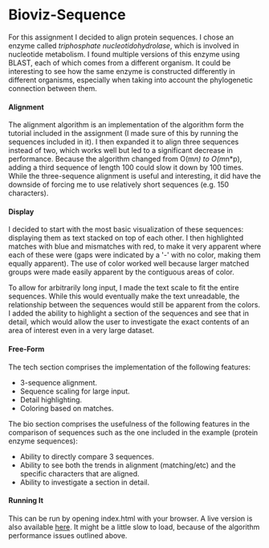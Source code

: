 # Bioviz-Sequence 

For this assignment I decided to align protein sequences. I chose an enzyme called *triphosphate nucleotidohydrolase*, which is involved in nucleotide metabolism. I found multiple versions of this enzyme using BLAST, each of which comes from a different organism. It could be interesting to see how the same enzyme is constructed differently in different organisms, especially when taking into account the phylogenetic connection between them.

#### Alignment
The alignment algorithm is an implementation of the algorithm form the tutorial included in the assignment (I made sure of this by running the sequences included in it). I then expanded it to align three sequences instead of two, which works well but led to a significant decrease in performance. Because the algorithm changed from O(m*n) to O(m*n*p), adding a third sequence of length 100 could slow it down by 100 times. While the three-sequence alignment is useful and interesting, it did have the downside of forcing me to use relatively short sequences (e.g. 150 characters).

#### Display
I decided to start with the most basic visualization of these sequences: displaying them as text stacked on top of each other. I then highlighted matches with blue and mismatches with red, to make it very apparent where each of these were (gaps were indicated by a '-' with no color, making them equally apparent). The use of color worked well because larger matched groups were made easily apparent by the contiguous areas of color.

To allow for arbitrarily long input, I made the text scale to fit the entire sequences. While this would eventually make the text unreadable, the relationship between the sequences would still be apparent from the colors. I added the ability to highlight a section of the sequences and see that in detail, which would allow the user to investigate the exact contents of an area of interest even in a very large dataset.

#### Free-Form
The tech section comprises the implementation of the following features:
* 3-sequence alignment.
* Sequence scaling for large input.
* Detail highlighting.
* Coloring based on matches.
 
The bio section comprises the usefulness of the following features in the comparison of  sequences such as the one included in the example (protein enzyme sequences):
* Ability to directly compare 3 sequences.
* Ability to see both the trends in alignment (matching/etc) and the specific characters that are aligned.
* Ability to investigate a section in detail.

#### Running It
This can be run by opening index.html with your browser. A live version is also available [here](http://jdb175.github.io/Bioviz-Sequence/). It might be a little slow to load, because of the algorithm performance issues outlined above.